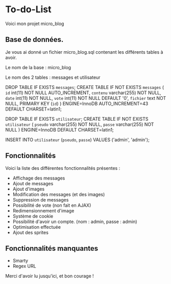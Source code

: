 # To-do-List

Voici mon projet micro_blog

## Base de données.
Je vous ai donné un fichier micro_blog.sql contenant les différents tables à avoir.

Le nom de la base : micro_blog

Le nom des 2 tables : messages et utilisateur

DROP TABLE IF EXISTS `messages`;
CREATE TABLE IF NOT EXISTS `messages` (
  `id` int(11) NOT NULL AUTO_INCREMENT,
  `contenu` varchar(255) NOT NULL,
  `date` int(11) NOT NULL,
  `vote` int(11) NOT NULL DEFAULT '0',
  `fichier` text NOT NULL,
  PRIMARY KEY (`id`)
) ENGINE=InnoDB AUTO_INCREMENT=43 DEFAULT CHARSET=latin1;

DROP TABLE IF EXISTS `utilisateur`;
CREATE TABLE IF NOT EXISTS `utilisateur` (
  `pseudo` varchar(255) NOT NULL,
  `passe` varchar(255) NOT NULL
) ENGINE=InnoDB DEFAULT CHARSET=latin1;


INSERT INTO `utilisateur` (`pseudo`, `passe`) VALUES
('admin', 'admin');


## Fonctionnalités

Voici la liste des différentes fonctionnalités présentes :
* Affichage des messages
* Ajout de messages
* Ajout d'images
* Modification des messages (et des images)
* Suppression de messages
* Possibilité de vote (non fait en AJAX)
* Redimensionnement d'image
* Système de cookie
* Possibilité d'avoir un compte. (nom : admin, passe : admin)
* Optimisation effectuée
* Ajout des sprites

## Fonctionnalités manquantes
* Smarty
* Regex URL

Merci d'avoir lu jusqu'ici, et bon courage !
